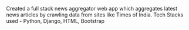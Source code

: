 Created a full stack news aggregator web app which aggregates latest news articles by crawling data from sites like Times of India.
Tech Stacks used - Python, Django, HTML, Bootstrap
